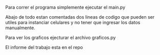 Para correr el programa simplemente ejecutar el main.py

Abajo de todo estan comentadas dos lineas de codigo que pueden ser utiles para instanciar celulares y no tener que ingresar los datos manualmente.


Para ver los graficos ejecturar el archivo graficos.py

El informe del trabajo esta en el repo
